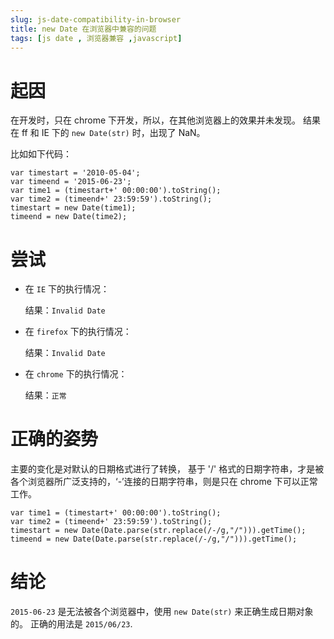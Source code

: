 ```yaml
---
slug: js-date-compatibility-in-browser
title: new Date 在浏览器中兼容的问题
tags: [js date , 浏览器兼容 ,javascript]
---
```


# 起因
在开发时，只在 chrome 下开发，所以，在其他浏览器上的效果并未发现。
结果在 ff 和 IE 下的 `new Date(str)` 时，出现了 NaN。

比如如下代码：
```
var timestart = '2010-05-04';
var timeend = '2015-06-23';
var time1 = (timestart+' 00:00:00').toString();
var time2 = (timeend+' 23:59:59').toString();
timestart = new Date(time1);
timeend = new Date(time2);
```

# 尝试
* 在 `IE` 下的执行情况：

	结果：`Invalid Date`

* 在 `firefox` 下的执行情况：

	结果：`Invalid Date`

* 在 `chrome` 下的执行情况：

	结果：`正常`

# 正确的姿势
主要的变化是对默认的日期格式进行了转换， 基于 '/' 格式的日期字符串，才是被各个浏览器所广泛支持的，‘-’连接的日期字符串，则是只在 chrome 下可以正常工作。

```
var time1 = (timestart+' 00:00:00').toString();
var time2 = (timeend+' 23:59:59').toString();
timestart = new Date(Date.parse(str.replace(/-/g,"/"))).getTime();
timeend = new Date(Date.parse(str.replace(/-/g,"/"))).getTime();
```

# 结论
`2015-06-23` 是无法被各个浏览器中，使用 `new Date(str)` 来正确生成日期对象的。 正确的用法是 `2015/06/23`.
